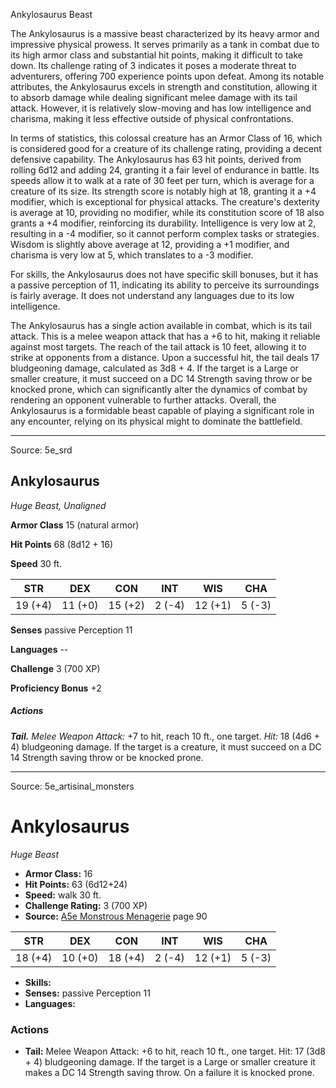 <MonsterName/>Ankylosaurus</MonsterName>
<CreatureType/>Beast</CreatureType>

<summary>The Ankylosaurus is a massive beast characterized by its heavy armor and impressive physical prowess. It serves primarily as a tank in combat due to its high armor class and substantial hit points, making it difficult to take down. Its challenge rating of 3 indicates it poses a moderate threat to adventurers, offering 700 experience points upon defeat. Among its notable attributes, the Ankylosaurus excels in strength and constitution, allowing it to absorb damage while dealing significant melee damage with its tail attack. However, it is relatively slow-moving and has low intelligence and charisma, making it less effective outside of physical confrontations. </summary>

<detail>

In terms of statistics, this colossal creature has an Armor Class of 16, which is considered good for a creature of its challenge rating, providing a decent defensive capability. The Ankylosaurus has 63 hit points, derived from rolling 6d12 and adding 24, granting it a fair level of endurance in battle. Its speeds allow it to walk at a rate of 30 feet per turn, which is average for a creature of its size. Its strength score is notably high at 18, granting it a +4 modifier, which is exceptional for physical attacks. The creature's dexterity is average at 10, providing no modifier, while its constitution score of 18 also grants a +4 modifier, reinforcing its durability. Intelligence is very low at 2, resulting in a -4 modifier, so it cannot perform complex tasks or strategies. Wisdom is slightly above average at 12, providing a +1 modifier, and charisma is very low at 5, which translates to a -3 modifier.

For skills, the Ankylosaurus does not have specific skill bonuses, but it has a passive perception of 11, indicating its ability to perceive its surroundings is fairly average. It does not understand any languages due to its low intelligence.

The Ankylosaurus has a single action available in combat, which is its tail attack. This is a melee weapon attack that has a +6 to hit, making it reliable against most targets. The reach of the tail attack is 10 feet, allowing it to strike at opponents from a distance. Upon a successful hit, the tail deals 17 bludgeoning damage, calculated as 3d8 + 4. If the target is a Large or smaller creature, it must succeed on a DC 14 Strength saving throw or be knocked prone, which can significantly alter the dynamics of combat by rendering an opponent vulnerable to further attacks. Overall, the Ankylosaurus is a formidable beast capable of playing a significant role in any encounter, relying on its physical might to dominate the battlefield.</detail>



---

Source: 5e_srd

## Ankylosaurus

_Huge Beast, Unaligned_

**Armor Class** 15 (natural armor)

**Hit Points** 68 (8d12 + 16)

**Speed** 30 ft.

|   STR   |   DEX   |   CON   |  INT   |   WIS   |  CHA   |
| :-----: | :-----: | :-----: | :----: | :-----: | :----: |
| 19 (+4) | 11 (+0) | 15 (+2) | 2 (-4) | 12 (+1) | 5 (-3) |

**Senses** passive Perception 11

**Languages** --

**Challenge** 3 (700 XP)

**Proficiency Bonus** +2

##### Actions

**_Tail._** _Melee Weapon Attack:_ +7 to hit, reach 10 ft., one target.
_Hit:_ 18 (4d6 + 4) bludgeoning damage. If the target is a creature, it must succeed on a DC 14 Strength saving throw or be knocked prone.




---

Source: 5e_artisinal_monsters

# Ankylosaurus

*Huge* *Beast*

- **Armor Class:** 16
- **Hit Points:** 63 (6d12+24)
- **Speed:** walk 30 ft.
- **Challenge Rating:** 3 (700 XP)
- **Source:** [A5e Monstrous Menagerie](https://enpublishingrpg.com/products/level-up-monstrous-menagerie-a5e) page 90

| STR | DEX | CON | INT | WIS | CHA |
| --- | --- | --- | --- | --- | --- |
| 18 (+4) | 10 (+0) | 18 (+4) | 2 (-4) | 12 (+1) | 5 (-3) |

- **Skills:** 
- **Senses:** passive Perception 11
- **Languages:** 

### Actions

- **Tail:** Melee Weapon Attack: +6 to hit, reach 10 ft., one target. Hit: 17 (3d8 + 4) bludgeoning damage. If the target is a Large or smaller creature  it makes a DC 14 Strength saving throw. On a failure  it is knocked prone.





